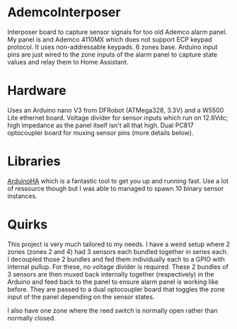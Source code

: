 # AdemcoInterposer
Interposer board to capture sensor signals for too old Ademco alarm panel. 
My panel is and Ademco 4110MX which does not support ECP keypad protocol. It uses non-addressable keypads. 6 zones base.
Arduino input pins are just wired to the zone inputs of the alarm panel to capture state values and relay them to Home Assistant.

# Hardware
Uses an Arduino nano V3 from DFRobot (ATMega328, 3.3V) and a W5500 Lite ethernet board.
Voltage divider for sensor inputs which run on 12.6Vdc; high impedance as the panel itself isn't all that high.
Dual PC817 optocoupler board for muxing sensor pins (more details below).

# Libraries
[ArduinoHA](https://github.com/dawidchyrzynski/arduino-home-assistant) which is a fantastic tool to get you up and running fast. Use a lot of ressource though but I was able to managed to spawn 10 binary sensor instances.


# Quirks
This project is very much tailored to my needs.
I have a weird setup where 2 zones (zones 2 and 4) had 3 sensors each bundled together in series each.
I decoupled those 2 bundles and fed them individually each to a GPIO with internal pullup. For these, no voltage divider is required.
These 2 bundles of 3 sensors are then muxed back internally together (respectively) in the Arduino and feed back to the panel to ensure alarm panel is working like before. 
They are passed to a dual optocoupler board that toggles the zone input of the panel depending on the sensor states. 

I also have one zone where the reed switch is normally open rather than normally closed.
